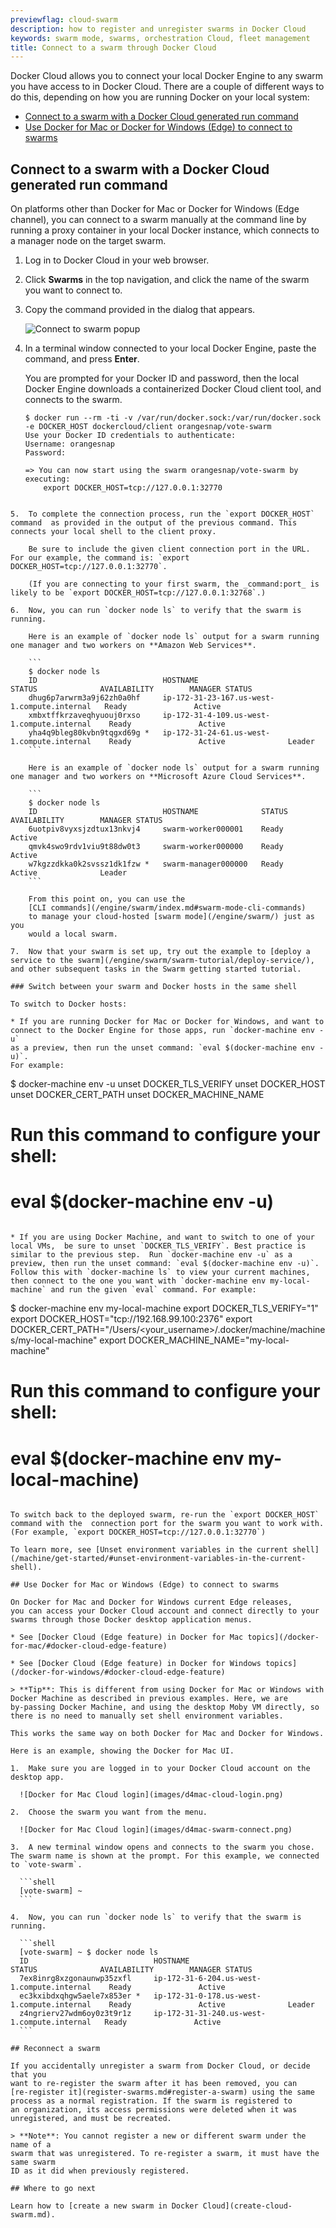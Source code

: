 ```yaml
---
previewflag: cloud-swarm
description: how to register and unregister swarms in Docker Cloud
keywords: swarm mode, swarms, orchestration Cloud, fleet management
title: Connect to a swarm through Docker Cloud
---
```


Docker Cloud allows you to connect your local Docker Engine to any swarm you
have access to in Docker Cloud. There are a couple of different ways to do this,
depending on how you are running Docker on your local system:

- [Connect to a swarm with a Docker Cloud generated run command](#connect-to-a-swarm-with-a-docker-cloud-generated-run-command)
- [Use Docker for Mac or Docker for Windows (Edge) to connect to swarms](#use-docker-for-mac-or-windows-edge-to-connect-to-swarms)

## Connect to a swarm with a Docker Cloud generated run command

On platforms other than Docker for Mac or Docker for Windows (Edge channel), you
can connect to a swarm manually at the command line by running a proxy container
in your local Docker instance, which connects to a manager node on the target
swarm.

1.  Log in to Docker Cloud in your web browser.
2.  Click **Swarms** in the top navigation, and click the name of the swarm you want to connect to.
3.  Copy the command provided in the dialog that appears.

    ![Connect to swarm popup](images/swarm-connect.png)

4.  In a terminal window connected to your local Docker Engine, paste the command, and press **Enter**.

    You are prompted for your Docker ID and password, then the local Docker Engine downloads a containerized Docker Cloud client tool, and connects to the swarm.

    ```
    $ docker run --rm -ti -v /var/run/docker.sock:/var/run/docker.sock -e DOCKER_HOST dockercloud/client orangesnap/vote-swarm
    Use your Docker ID credentials to authenticate:
    Username: orangesnap
    Password:

    => You can now start using the swarm orangesnap/vote-swarm by executing:
    	export DOCKER_HOST=tcp://127.0.0.1:32770
```

5.  To complete the connection process, run the `export DOCKER_HOST` command  as provided in the output of the previous command. This connects your local shell to the client proxy.

    Be sure to include the given client connection port in the URL. For our example, the command is: `export DOCKER_HOST=tcp://127.0.0.1:32770`.

    (If you are connecting to your first swarm, the _command:port_ is likely to be `export DOCKER_HOST=tcp://127.0.0.1:32768`.)

6.  Now, you can run `docker node ls` to verify that the swarm is running.

    Here is an example of `docker node ls` output for a swarm running one manager and two workers on **Amazon Web Services**.

    ```
    $ docker node ls
    ID                            HOSTNAME                                      STATUS              AVAILABILITY        MANAGER STATUS
    dhug6p7arwrm3a9j62zh0a0hf     ip-172-31-23-167.us-west-1.compute.internal   Ready               Active
    xmbxtffkrzaveqhyuouj0rxso     ip-172-31-4-109.us-west-1.compute.internal    Ready               Active
    yha4q9bleg80kvbn9tqgxd69g *   ip-172-31-24-61.us-west-1.compute.internal    Ready               Active              Leader
    ```

    Here is an example of `docker node ls` output for a swarm running one manager and two workers on **Microsoft Azure Cloud Services**.

    ```
    $ docker node ls
    ID                            HOSTNAME              STATUS              AVAILABILITY        MANAGER STATUS
    6uotpiv8vyxsjzdtux13nkvj4     swarm-worker000001    Ready               Active
    qmvk4swo9rdv1viu9t88dw0t3     swarm-worker000000    Ready               Active
    w7kgzzdkka0k2svssz1dk1fzw *   swarm-manager000000   Ready               Active              Leader
    ```

    From this point on, you can use the
    [CLI commands](/engine/swarm/index.md#swarm-mode-cli-commands)
    to manage your cloud-hosted [swarm mode](/engine/swarm/) just as you
    would a local swarm.

7.  Now that your swarm is set up, try out the example to [deploy a service to the swarm](/engine/swarm/swarm-tutorial/deploy-service/),
and other subsequent tasks in the Swarm getting started tutorial.

### Switch between your swarm and Docker hosts in the same shell

To switch to Docker hosts:

* If you are running Docker for Mac or Docker for Windows, and want to
connect to the Docker Engine for those apps, run `docker-machine env -u`
as a preview, then run the unset command: `eval $(docker-machine env -u)`.
For example:

  ```
  $ docker-machine env -u
  unset DOCKER_TLS_VERIFY
  unset DOCKER_HOST
  unset DOCKER_CERT_PATH
  unset DOCKER_MACHINE_NAME
  # Run this command to configure your shell:
  # eval $(docker-machine env -u)
  ```

* If you are using Docker Machine, and want to switch to one of your local VMs,  be sure to unset `DOCKER_TLS_VERIFY`. Best practice is similar to the previous step.  Run `docker-machine env -u` as a preview, then run the unset command: `eval $(docker-machine env -u)`. Follow this with `docker-machine ls` to view your current machines, then connect to the one you want with `docker-machine env my-local-machine` and run the given `eval` command. For example:

  ```
  $ docker-machine env my-local-machine
  export DOCKER_TLS_VERIFY="1"
  export DOCKER_HOST="tcp://192.168.99.100:2376"
  export DOCKER_CERT_PATH="/Users/<your_username>/.docker/machine/machines/my-local-machine"
  export DOCKER_MACHINE_NAME="my-local-machine"
  # Run this command to configure your shell:
  # eval $(docker-machine env my-local-machine)
  ```

To switch back to the deployed swarm, re-run the `export DOCKER_HOST` command with the  connection port for the swarm you want to work with. (For example, `export DOCKER_HOST=tcp://127.0.0.1:32770`)

To learn more, see [Unset environment variables in the current shell](/machine/get-started/#unset-environment-variables-in-the-current-shell).

## Use Docker for Mac or Windows (Edge) to connect to swarms

On Docker for Mac and Docker for Windows current Edge releases,
you can access your Docker Cloud account and connect directly to your swarms through those Docker desktop application menus.

* See [Docker Cloud (Edge feature) in Docker for Mac topics](/docker-for-mac/#docker-cloud-edge-feature)

* See [Docker Cloud (Edge feature) in Docker for Windows topics](/docker-for-windows/#docker-cloud-edge-feature)

> **Tip**: This is different from using Docker for Mac or Windows with
Docker Machine as described in previous examples. Here, we are
by-passing Docker Machine, and using the desktop Moby VM directly, so
there is no need to manually set shell environment variables.

This works the same way on both Docker for Mac and Docker for Windows.

Here is an example, showing the Docker for Mac UI.

1.  Make sure you are logged in to your Docker Cloud account on the desktop app.

    ![Docker for Mac Cloud login](images/d4mac-cloud-login.png)

2.  Choose the swarm you want from the menu.

    ![Docker for Mac Cloud login](images/d4mac-swarm-connect.png)

3.  A new terminal window opens and connects to the swarm you chose. The swarm name is shown at the prompt. For this example, we connected to `vote-swarm`.

    ```shell
    [vote-swarm] ~
    ```

4.  Now, you can run `docker node ls` to verify that the swarm is running.

    ```shell
    [vote-swarm] ~ $ docker node ls
    ID                            HOSTNAME                                      STATUS              AVAILABILITY        MANAGER STATUS
    7ex8inrg8xzgonaunwp35zxfl     ip-172-31-6-204.us-west-1.compute.internal    Ready               Active
    ec3kxibdxqhgw5aele7x853er *   ip-172-31-0-178.us-west-1.compute.internal    Ready               Active              Leader
    z4ngrierv27wdm6oy0z3t9r1z     ip-172-31-31-240.us-west-1.compute.internal   Ready               Active
    ```

## Reconnect a swarm

If you accidentally unregister a swarm from Docker Cloud, or decide that you
want to re-register the swarm after it has been removed, you can
[re-register it](register-swarms.md#register-a-swarm) using the same
process as a normal registration. If the swarm is registered to
an organization, its access permissions were deleted when it was
unregistered, and must be recreated.

> **Note**: You cannot register a new or different swarm under the name of a
swarm that was unregistered. To re-register a swarm, it must have the same swarm
ID as it did when previously registered.

## Where to go next

Learn how to [create a new swarm in Docker Cloud](create-cloud-swarm.md).
